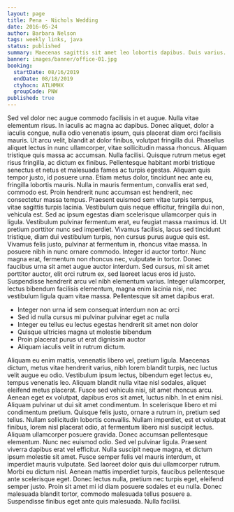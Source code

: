 ```yaml
---
layout: page
title: Pena - Nichols Wedding
date: 2016-05-24
author: Barbara Nelson
tags: weekly links, java
status: published
summary: Maecenas sagittis sit amet leo lobortis dapibus. Duis varius.
banner: images/banner/office-01.jpg
booking:
  startDate: 08/16/2019
  endDate: 08/18/2019
  ctyhocn: ATLHMHX
  groupCode: PNW
published: true
---
```

Sed vel dolor nec augue commodo facilisis in et augue. Nulla vitae elementum risus. In iaculis ac magna ac dapibus. Donec aliquet, dolor a iaculis congue, nulla odio venenatis ipsum, quis placerat diam orci facilisis mauris. Ut arcu velit, blandit at dolor finibus, volutpat fringilla dui. Phasellus aliquet lectus in nunc ullamcorper, vitae sollicitudin massa rhoncus. Aliquam tristique quis massa ac accumsan. Nulla facilisi. Quisque rutrum metus eget risus fringilla, ac dictum ex finibus. Pellentesque habitant morbi tristique senectus et netus et malesuada fames ac turpis egestas. Aliquam quis tempor justo, id posuere urna. Etiam metus dolor, tincidunt nec ante eu, fringilla lobortis mauris. Nulla in mauris fermentum, convallis erat sed, commodo est. Proin hendrerit nunc accumsan est hendrerit, nec consectetur massa tempus. Praesent euismod sem vitae turpis tempus, vitae sagittis turpis lacinia.
Vestibulum quis neque efficitur, fringilla dui non, vehicula est. Sed ac ipsum egestas diam scelerisque ullamcorper quis in ligula. Vestibulum pulvinar fermentum erat, eu feugiat massa maximus id. Ut pretium porttitor nunc sed imperdiet. Vivamus facilisis, lacus sed tincidunt tristique, diam dui vestibulum turpis, non cursus purus augue quis est. Vivamus felis justo, pulvinar at fermentum in, rhoncus vitae massa. In posuere nibh in nunc ornare commodo. Integer id auctor tortor. Nunc magna erat, fermentum non rhoncus nec, vulputate in tortor. Donec faucibus urna sit amet augue auctor interdum. Sed cursus, mi sit amet porttitor auctor, elit orci rutrum ex, sed laoreet lacus eros id justo. Suspendisse hendrerit arcu vel nibh elementum varius. Integer ullamcorper, lectus bibendum facilisis elementum, magna enim lacinia nisi, nec vestibulum ligula quam vitae massa. Pellentesque sit amet dapibus erat.

* Integer non urna id sem consequat interdum non ac orci
* Sed id nulla cursus mi pulvinar pulvinar eget ac nulla
* Integer eu tellus eu lectus egestas hendrerit sit amet non dolor
* Quisque ultricies magna ut molestie bibendum
* Proin placerat purus ut erat dignissim auctor
* Aliquam iaculis velit in rutrum dictum.

Aliquam eu enim mattis, venenatis libero vel, pretium ligula. Maecenas dictum, metus vitae hendrerit varius, nibh lorem blandit turpis, nec luctus velit augue eu odio. Vestibulum ipsum lectus, bibendum eget lectus eu, tempus venenatis leo. Aliquam blandit nulla vitae nisl sodales, aliquet eleifend metus placerat. Fusce sed vehicula nisi, sit amet rhoncus arcu. Aenean eget ex volutpat, dapibus eros sit amet, luctus nibh. In et enim nisi. Aliquam pulvinar ut dui sit amet condimentum. In scelerisque libero et mi condimentum pretium. Quisque felis justo, ornare a rutrum in, pretium sed tellus. Nullam sollicitudin lobortis convallis. Nullam imperdiet, est et volutpat finibus, lorem nisl placerat odio, at fermentum libero nisl suscipit lectus. Aliquam ullamcorper posuere gravida. Donec accumsan pellentesque elementum. Nunc nec euismod odio. Sed vel pulvinar ligula.
Praesent viverra dapibus erat vel efficitur. Nulla suscipit neque magna, et dictum ipsum molestie sit amet. Fusce semper felis vel mauris interdum, et imperdiet mauris vulputate. Sed laoreet dolor quis dui ullamcorper rutrum. Morbi eu dictum nisl. Aenean mattis imperdiet turpis, faucibus pellentesque ante scelerisque eget. Donec lectus nulla, pretium nec turpis eget, eleifend semper justo. Proin sit amet mi id diam posuere sodales et eu nulla. Donec malesuada blandit tortor, commodo malesuada tellus posuere a. Suspendisse finibus eget ante quis malesuada. Nulla facilisi.
